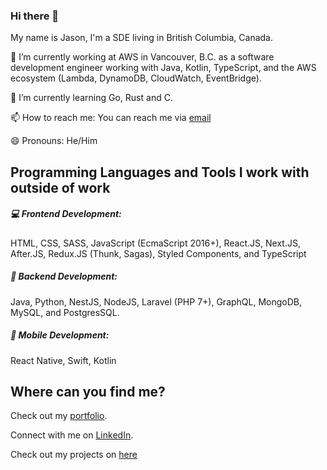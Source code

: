 ### Hi there 👋 

My name is Jason, I'm a SDE living in British Columbia, Canada. 

🔭 I’m currently working at AWS in Vancouver, B.C. as a software development engineer working with Java, Kotlin, TypeScript, and the AWS ecosystem (Lambda, DynamoDB, CloudWatch, EventBridge).

🌱 I’m currently learning Go, Rust and C.

📫 How to reach me: You can reach me via [email](mailto:proto.rhee@gmail.com)

😄 Pronouns: He/Him

## Programming Languages and Tools I work with outside of work

##### :computer: Frontend Development:
HTML, CSS, SASS, JavaScript (EcmaScript 2016+), React.JS, Next.JS, After.JS, Redux.JS (Thunk, Sagas), Styled Components, and TypeScript

##### :wrench: Backend Development:
Java, Python,  NestJS, NodeJS, Laravel (PHP 7+), GraphQL, MongoDB, MySQL, and PostgresSQL. 

##### :iphone: Mobile Development:
React Native, Swift, Kotlin

## Where can you find me?

Check out my [portfolio](https://jasonwrlee.me).

Connect with me on [LinkedIn](https://www.linkedin.com/in/wlee367/).

Check out my projects on [here](https://www.github.com/wlee367)

<!--
**wlee367/wlee367** is a ✨ _special_ ✨ repository because its `README.md` (this file) appears on your GitHub profile.

Here are some ideas to get you started:

- 🔭 I’m currently working on ...
- 🌱 I’m currently learning ...
- 👯 I’m looking to collaborate on ...
- 🤔 I’m looking for help with ...
- 💬 Ask me about ...
- 📫 How to reach me: ...
- 😄 Pronouns: ...
- ⚡ Fun fact: ...
-->

